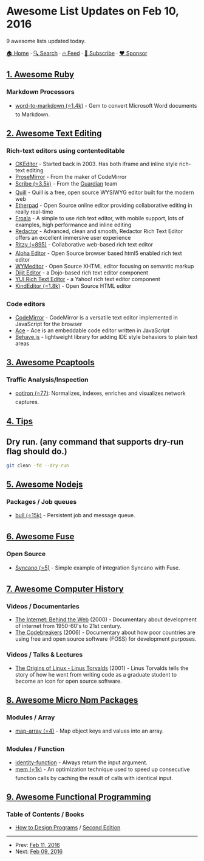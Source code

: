 # Awesome List Updates on Feb 10, 2016

9 awesome lists updated today.

[🏠 Home](/README.md) · [🔍 Search](https://www.trackawesomelist.com/search/) · [🔥 Feed](https://www.trackawesomelist.com/rss.xml) · [📮 Subscribe](https://trackawesomelist.us17.list-manage.com/subscribe?u=d2f0117aa829c83a63ec63c2f&id=36a103854c) · [❤️  Sponsor](https://github.com/sponsors/theowenyoung)



## [1. Awesome Ruby](/content/markets/awesome-ruby/README.md)

### Markdown Processors

*   [word-to-markdown (⭐1.4k)](https://github.com/benbalter/word-to-markdown) - Gem to convert Microsoft Word documents to Markdown.

## [2. Awesome Text Editing](/content/dok/awesome-text-editing/README.md)

### Rich-text editors using contenteditable

*   [CKEditor](http://ckeditor.com/) - Started back in 2003. Has both iframe and inline style rich-text editing
*   [ProseMirror](http://prosemirror.net/) - From the maker of CodeMirror
*   [Scribe (⭐3.5k)](https://github.com/guardian/scribe) - From the [Guardian](http://www.theguardian.com/) team
*   [Quill](http://quilljs.com/) - Quill is a free, open source WYSIWYG editor built for the modern web
*   [Etherpad](http://etherpad.org/) - Open Source online editor providing collaborative editing in really real-time
*   [Froala](https://www.froala.com/wysiwyg-editor) - A simple to use rich text editor, with mobile support, lots of examples, high performance and inline editing
*   [Redactor](http://imperavi.com/redactor/) - Advanced, clean and smooth, Redactor Rich Text Editor offers an excellent immersive user experience
*   [Ritzy (⭐895)](https://github.com/ritzyed/ritzy) - Collaborative web-based rich text editor
*   [Aloha Editor](http://www.alohaeditor.org/Content.Node/index.html) - Open Source browser based html5 enabled rich text editor
*   [WYMeditor](http://www.wymeditor.org/) - Open Source XHTML editor focusing on semantic markup
*   [Dijit Editor](http://dojotoolkit.org/) - a Dojo-based rich text editor component
*   [YUI Rich Text Editor](http://yui.github.io/yui2/) - a Yahoo! rich text editor component
*   [KindEditor (⭐1.8k)](https://github.com/kindsoft/kindeditor) - Open Source HTML editor

### Code editors

*   [CodeMirror](https://codemirror.net/) - CodeMirror is a versatile text editor implemented in JavaScript for the browser
*   [Ace](https://ace.c9.io/#nav=about) - Ace is an embeddable code editor written in JavaScript
*   [Behave.js](http://jakiestfu.github.io/Behave.js/) - lightweight library for adding IDE style behaviors to plain text areas

## [3. Awesome Pcaptools](/content/caesar0301/awesome-pcaptools/README.md)

### Traffic Analysis/Inspection

*   [potiron (⭐77)](https://github.com/CIRCL/potiron): Normalizes, indexes, enriches and visualizes network captures.

## [4. Tips](/content/git-tips/tips/README.md)

## Dry run. (any command that supports dry-run flag should do.)

```sh
git clean -fd --dry-run
```

## [5. Awesome Nodejs](/content/sindresorhus/awesome-nodejs/README.md)

### Packages / Job queues

*   [bull (⭐15k)](https://github.com/OptimalBits/bull) - Persistent job and message queue.

## [6. Awesome Fuse](/content/fuse-compound/awesome-fuse/README.md)

### Open Source

*   [Syncano (⭐5)](https://github.com/Syncano/syncano-fuse-example) - Simple example of integration Syncano with Fuse.

## [7. Awesome Computer History](/content/watson/awesome-computer-history/README.md)

### Videos / Documentaries

*   [The Internet: Behind the Web](https://www.youtube.com/watch?v=M9ebkjWU6Z4) (2000) - Documentary about development of internet from 1950-60's to 21st century.
*   [The Codebreakers](https://www.youtube.com/watch?v=Zc-hlV2xbSg) (2006) - Documentary about how poor countries are using free and open source software (FOSS) for development purposes.

### Videos / Talks & Lectures

*   [The Origins of Linux - Linus Torvalds](https://www.youtube.com/watch?v=WVTWCPoUt8w) (2001) - Linus Torvalds tells the story of how he went from writing code as a graduate student to become an icon for open source software.

## [8. Awesome Micro Npm Packages](/content/parro-it/awesome-micro-npm-packages/README.md)

### Modules / Array

*   [map-array (⭐4)](https://github.com/parro-it/map-array) - Map object keys and values into an array.

### Modules / Function

*   [identity-function](https://github.com/substack/identity-function) - Always return the input argument.
*   [mem (⭐1k)](https://github.com/sindresorhus/mem) - An optimization technique used to speed up consecutive function calls by caching the result of calls with identical input.

## [9. Awesome Functional Programming](/content/lucasviola/awesome-functional-programming/README.md)

### Table of Contents / Books

*   [How to Design Programs](http://www.htdp.org/) / [Second Edition](http://www.ccs.neu.edu/home/matthias/HtDP2e/)

---

- Prev: [Feb 11, 2016](/content/2016/02/11/README.md)
- Next: [Feb 09, 2016](/content/2016/02/09/README.md)